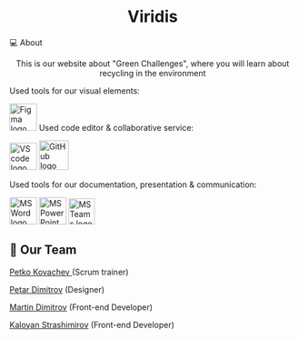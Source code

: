 
<h1 align="center">Viridis</h1>
<p align="center">
</p>

 💻 About
<p align="center">This is our website about "Green Challenges", where you will learn about recycling in the environment </p>
 Used tools for our visual elements:
<p align="left">
  <a href="https://www.figma.com/"><img src="https://img.icons8.com/color/344/figma--v1.png" alt="Figma logo" width=48px/></a>
  Used code editor & collaborative service:
  <p align="left">
    <a href="https://code.visualstudio.com/"><img src="https://img.icons8.com/color/344/visual-studio-code-2019.png" alt="VS code logo" width=48px /></a>
    <a href="https://github.com/"><img src="https://img.icons8.com/nolan/344/github.png" alt="GitHub logo" width=52px /></a>
    </p>


Used tools for our documentation, presentation & communication:
<p align="left">
 <a href="https://www.microsoft.com/en-ww/microsoft-365/word"><img src="https://img.icons8.com/color/344/ms-word.png" alt="MS Word logo" width=48px /></a>
 <a href="https://www.microsoft.com/en-ww/microsoft-365/powerpoint"><img src="https://img.icons8.com/color/344/ms-powerpoint.png" alt="MS PowerPoint logo" width=48px /></a>
 <a href="https://www.microsoft.com/en/microsoft-teams/group-chat-software"><img src="https://img.icons8.com/color/344/microsoft-teams.png" alt = "MS Teams logo" width=46px /></a>
 </p>
 
 ## 🧒 Our Team
 
<a href = "https://github.com/PPKovachev22">Petko Kovachev </a> (Scrum trainer)

<a href = "https://github.com/PPDimitrov22">Petar Dimitrov</a> (Designer)

<a href = "https://github.com/MEDimitrov22">Martin Dimitrov</a> (Front-end Developer)

<a href = "https://github.com/KSPetrov22">Kaloyan Strashimirov</a> (Front-end Developer)
